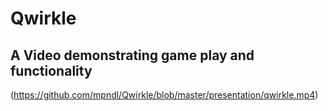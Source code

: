 # Qwirkle

## A Video demonstrating game play and functionality
(https://github.com/mpndl/Qwirkle/blob/master/presentation/qwirkle.mp4)
